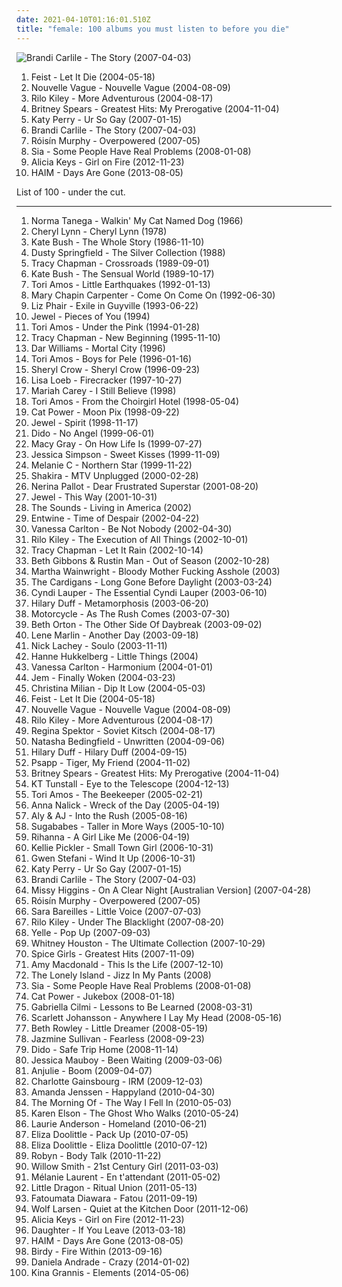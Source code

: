```yaml
---
date: 2021-04-10T01:16:01.510Z
title: "female: 100 albums you must listen to before you die"
---
```

![Brandi Carlile - The Story (2007-04-03)](http://coverartarchive.org/release/019438e9-9ab2-444f-b31a-cb87e48a372a/22983477967-500.jpg "Brandi Carlile - The Story (2007-04-03)")
<ol class="albums">
<li data-cover="https://img.discogs.com/eU2kHxppsdd5tQ2SLv80GIxVNz8=/fit-in/600x600/filters:strip_icc():format(jpeg):mode_rgb():quality(90)/discogs-images/R-1006592-1520070252-6057.jpeg.jpg" data-tags="female vocalists, indie" role="button">Feist - Let It Die (2004-05-18)</li>
<li data-cover="http://coverartarchive.org/release/bea245eb-a490-4f63-b9e9-c564bc42d514/15272031336-500.jpg" data-tags="bossa nova, french, covers" role="button">Nouvelle Vague - Nouvelle Vague (2004-08-09)</li>
<li data-cover="http://coverartarchive.org/release/abbd1cf9-8b31-4ecf-96ed-d97cb497c11a/19685352496-500.jpg" data-tags="indie" role="button">Rilo Kiley - More Adventurous (2004-08-17)</li>
<li data-cover="http://coverartarchive.org/release/27d2ccc7-c263-498b-9f05-ad6c511829b9/21658064503-500.jpg" data-tags="pop" role="button">Britney Spears - Greatest Hits: My Prerogative (2004-11-04)</li>
<li data-cover="https://img.discogs.com/VPZYWF2ksSiHJqfZgVaantZcQWw=/fit-in/600x570/filters:strip_icc():format(jpeg):mode_rgb():quality(90)/discogs-images/R-5182187-1386762667-5591.jpeg.jpg" data-tags="female vocalists" role="button">Katy Perry - Ur So Gay (2007-01-15)</li>
<li data-cover="http://coverartarchive.org/release/019438e9-9ab2-444f-b31a-cb87e48a372a/22983477967-500.jpg" data-tags="female vocalists, brandi carlile, singer-songwriter, start to finish albums" role="button">Brandi Carlile - The Story (2007-04-03)</li>
<li data-cover="https://img.discogs.com/95-LQC1Jx2GGoBq_Z7l1CAeHkrM=/fit-in/600x536/filters:strip_icc():format(jpeg):mode_rgb():quality(90)/discogs-images/R-1139242-1217870739.jpeg.jpg" data-tags="electronic, electropop, female vocalists" role="button">Róisín Murphy - Overpowered (2007-05)</li>
<li data-cover="http://coverartarchive.org/release/b5c33b49-39d8-4112-a195-3bf114decafb/28675957501-500.jpg" data-tags="chillout" role="button">Sia - Some People Have Real Problems (2008-01-08)</li>
<li data-cover="http://coverartarchive.org/release/7a032865-3754-4659-9f34-ec7ec48a95ea/17147368325-500.jpg" data-tags="soul" role="button">Alicia Keys - Girl on Fire (2012-11-23)</li>
<li data-cover="http://coverartarchive.org/release/bd851d19-d7dc-469a-9726-febb251a50f1/5165325162-500.jpg" data-tags="indie rock, female vocalists, indie pop, soft rock" role="button">HAIM - Days Are Gone (2013-08-05)</li>
</ol>
List of 100 - under the cut.
<!-- more -->

_________________

<ol class="albums">
<li data-cover="https://via.placeholder.com/450" data-tags="female, folk, acoustic, frau, folk - world and country, -1966-, new voice records" role="button">
Norma Tanega - Walkin' My Cat Named Dog (1966)
</li>
<li data-cover="http://coverartarchive.org/release/4d8da8fd-8ce3-4557-bc7e-b51db42c524f/9616743526-500.jpg" data-tags="disco, 70s, funk" role="button">
Cheryl Lynn - Cheryl Lynn (1978)
</li>
<li data-cover="http://coverartarchive.org/release/6b2f1520-ba05-4bed-987c-3cfdc58affba/3077059123-500.jpg" data-tags="female vocalists, kate bush" role="button">
Kate Bush - The Whole Story (1986-11-10)
</li>
<li data-cover="http://coverartarchive.org/release/95091e40-8397-44af-9498-0ecd719c4c64/22503116196-500.jpg" data-tags="oldies" role="button">
Dusty Springfield - The Silver Collection (1988)
</li>
<li data-cover="http://coverartarchive.org/release/dbab3550-2635-4f48-a459-8e29fcd48056/26741104951-500.jpg" data-tags="female vocalists, singer-songwriter, folk, acoustic" role="button">
Tracy Chapman - Crossroads (1989-09-01)
</li>
<li data-cover="http://coverartarchive.org/release/b9016aaf-ca71-304f-b5f1-d6384cf465f3/8364196064-500.jpg" data-tags="alternative, female vocalists" role="button">
Kate Bush - The Sensual World (1989-10-17)
</li>
<li data-cover="http://coverartarchive.org/release/66b1a283-08e3-4096-b4b6-38bb8cba30ab/6560076366-500.jpg" data-tags="alternative, piano, female vocalists, 90s" role="button">
Tori Amos - Little Earthquakes (1992-01-13)
</li>
<li data-cover="http://coverartarchive.org/release/bc3092e3-d095-4fcb-85a9-89cbef7c3c74/15352415252-500.jpg" data-tags="country" role="button">
Mary Chapin Carpenter - Come On Come On (1992-06-30)
</li>
<li data-cover="http://coverartarchive.org/release/2c89d898-e5f2-4685-a6b3-9431e69d149d/10672925625-500.jpg" data-tags="90s, indie rock" role="button">
Liz Phair - Exile in Guyville (1993-06-22)
</li>
<li data-cover="http://coverartarchive.org/release/8960b372-b713-4750-9d47-be18e7bd4b60/8865742439-500.jpg" data-tags="female vocalists, pop, folk, 90s, jewel" role="button">
Jewel - Pieces of You (1994)
</li>
<li data-cover="http://coverartarchive.org/release/716ab432-03be-3567-9d9f-1cbb4736e0dc/24215052902-500.jpg" data-tags="piano, alternative, 90s" role="button">
Tori Amos - Under the Pink (1994-01-28)
</li>
<li data-cover="http://coverartarchive.org/release/7bce126e-92a6-3e36-8777-baa8f2c296d3/8615407273-500.jpg" data-tags="folk" role="button">
Tracy Chapman - New Beginning (1995-11-10)
</li>
<li data-cover="http://coverartarchive.org/release/16b92612-7634-4053-8464-b1b0e18847f2/5641031475-500.jpg" data-tags="female" role="button">
Dar Williams - Mortal City (1996)
</li>
<li data-cover="http://coverartarchive.org/release/4cd43e6e-df96-3546-8343-870035e5eaf6/21952897279-500.jpg" data-tags="alternative, piano, female vocalists" role="button">
Tori Amos - Boys for Pele (1996-01-16)
</li>
<li data-cover="http://coverartarchive.org/release/b6ddf947-3515-4c8d-8143-04dfb60190b0/16619425615-500.jpg" data-tags="rock" role="button">
Sheryl Crow - Sheryl Crow (1996-09-23)
</li>
<li data-cover="http://coverartarchive.org/release/cd2699c3-5825-45fa-9133-facb02651524/14670573584-500.jpg" data-tags="female vocalists" role="button">
Lisa Loeb - Firecracker (1997-10-27)
</li>
<li data-cover="https://via.placeholder.com/450" data-tags="female, mariah carey, lovesongs, carey" role="button">
Mariah Carey - I Still Believe (1998)
</li>
<li data-cover="http://coverartarchive.org/release/2996ae5b-d50c-4278-bf43-9205d1d5f6b0/25001847121-500.jpg" data-tags="alternative, female vocalists, 90s" role="button">
Tori Amos - From the Choirgirl Hotel (1998-05-04)
</li>
<li data-cover="http://coverartarchive.org/release/5d58d210-a58c-4532-a2f5-54c6001a063d/12639050704-500.jpg" data-tags="90s, indie, mellow" role="button">
Cat Power - Moon Pix (1998-09-22)
</li>
<li data-cover="https://img.discogs.com/yddcCoFsO9U_SADeJAtvIt7ZHBI=/fit-in/503x376/filters:strip_icc():format(jpeg):mode_rgb():quality(90)/discogs-images/R-3445893-1330696514.jpeg.jpg" data-tags="pop, folk, jewel" role="button">
Jewel - Spirit (1998-11-17)
</li>
<li data-cover="http://coverartarchive.org/release/7a9b4a0c-0888-4889-804b-eae4f6a2d4b5/7948199430-500.jpg" data-tags="pop, dido, female vocalists" role="button">
Dido - No Angel (1999-06-01)
</li>
<li data-cover="http://coverartarchive.org/release/f7433ff5-35e6-48c2-8503-c2d046540d5d/21406735668-500.jpg" data-tags="soul" role="button">
Macy Gray - On How Life Is (1999-07-27)
</li>
<li data-cover="https://img.discogs.com/iDrGlUqSADpgvCT_f3lP7GRWcP4=/fit-in/600x947/filters:strip_icc():format(jpeg):mode_rgb():quality(90)/discogs-images/R-4605383-1572692196-7884.jpeg.jpg" data-tags="pop, screamo, penisbird" role="button">
Jessica Simpson - Sweet Kisses (1999-11-09)
</li>
<li data-cover="https://img.discogs.com/XZU-fmyZ470Ms5OfL1QcHEkKQXA=/fit-in/600x602/filters:strip_icc():format(jpeg):mode_rgb():quality(90)/discogs-images/R-813042-1390580200-4980.jpeg.jpg" data-tags="singer-songwriter, pop" role="button">
Melanie C - Northern Star (1999-11-22)
</li>
<li data-cover="http://coverartarchive.org/release/01a242ca-e319-3cf4-b3d4-97116e465f61/8716711551-500.jpg" data-tags="pop, latin, spanish, female vocalists, rock en espanol" role="button">
Shakira - MTV Unplugged (2000-02-28)
</li>
<li data-cover="https://img.discogs.com/4ht0rxs_jw_ar-d4kpid3x4IRjs=/fit-in/600x591/filters:strip_icc():format(jpeg):mode_rgb():quality(90)/discogs-images/R-1022385-1185056875.jpeg.jpg" data-tags="female vocalists" role="button">
Nerina Pallot - Dear Frustrated Superstar (2001-08-20)
</li>
<li data-cover="http://coverartarchive.org/release/d78f9d84-713b-3eda-9b17-182f8f996a41/17189059909-500.jpg" data-tags="pop, folk, singer-songwriter, jewel" role="button">
Jewel - This Way (2001-10-31)
</li>
<li data-cover="http://coverartarchive.org/release/1e8a5e99-021d-4737-9ddc-c8c1fec08fe0/3370038331-500.jpg" data-tags="indie rock, rock, swedish" role="button">
The Sounds - Living in America (2002)
</li>
<li data-cover="http://coverartarchive.org/release/e57ad832-ba32-433e-ad5d-5e4d1023e9c5/21776156498-500.jpg" data-tags="heavy metal, metal, finnish, gothic metal" role="button">
Entwine - Time of Despair (2002-04-22)
</li>
<li data-cover="https://img.discogs.com/dkhZXlvLTx_aGR7ZToz677n-kns=/fit-in/600x600/filters:strip_icc():format(jpeg):mode_rgb():quality(90)/discogs-images/R-369088-1210402893.jpeg.jpg" data-tags="pop" role="button">
Vanessa Carlton - Be Not Nobody (2002-04-30)
</li>
<li data-cover="http://coverartarchive.org/release/67ad4896-9942-4db8-947f-811fe7cafd99/23881737845-500.jpg" data-tags="indie rock" role="button">
Rilo Kiley - The Execution of All Things (2002-10-01)
</li>
<li data-cover="https://img.discogs.com/ZRK1koHh-1W6UwBHAYOY8Jd5ZdI=/fit-in/600x590/filters:strip_icc():format(jpeg):mode_rgb():quality(90)/discogs-images/R-2623830-1293787731.jpeg.jpg" data-tags="folk, female vocalists, soul" role="button">
Tracy Chapman - Let It Rain (2002-10-14)
</li>
<li data-cover="http://coverartarchive.org/release/d6dfec82-bdcc-4e05-9d8e-7666f9e74c0b/14023327941-500.jpg" data-tags="female vocalists, trip-hop" role="button">
Beth Gibbons & Rustin Man - Out of Season (2002-10-28)
</li>
<li data-cover="https://img.discogs.com/emXVclxpITLsojrHsGQjsxh9T2E=/fit-in/600x603/filters:strip_icc():format(jpeg):mode_rgb():quality(90)/discogs-images/R-903949-1574984478-5378.jpeg.jpg" data-tags="female, crazy, 00s, kirsty, soundtrack of my life, strong solo woman, naked covers, my mp3 albums" role="button">
Martha Wainwright - Bloody Mother Fucking Asshole (2003)
</li>
<li data-cover="http://coverartarchive.org/release/ac28d08e-aada-38e0-bdb3-7307618bcbe7/16232910297-500.jpg" data-tags="the cardigans, pop, rock, female vocalists" role="button">
The Cardigans - Long Gone Before Daylight (2003-03-24)
</li>
<li data-cover="http://coverartarchive.org/release/570b7d30-bf9e-4fe0-9b71-4c40545f2db5/5224988766-500.jpg" data-tags="female vocalists" role="button">
Cyndi Lauper - The Essential Cyndi Lauper (2003-06-10)
</li>
<li data-cover="http://coverartarchive.org/release/70871304-126b-4d9f-bca9-b53df88cddd0/17192534136-500.jpg" data-tags="pop, pop rock, hilary duff" role="button">
Hilary Duff - Metamorphosis (2003-06-20)
</li>
<li data-cover="https://img.discogs.com/DHKjXQJK-nZMGl86x90BioJ-KJU=/fit-in/314x313/filters:strip_icc():format(jpeg):mode_rgb():quality(90)/discogs-images/R-169504-1127089792.jpeg.jpg" data-tags="trance" role="button">
Motorcycle - As The Rush Comes (2003-07-30)
</li>
<li data-cover="http://coverartarchive.org/release/37fa11b6-d519-4f9a-9454-9bec8bdff66f/12054165106-500.jpg" data-tags="female vocalists, 00s" role="button">
Beth Orton - The Other Side Of Daybreak (2003-09-02)
</li>
<li data-cover="http://coverartarchive.org/release/6c293557-1a20-4cf6-80e8-5bb7d7ab4e55/16378712431-500.jpg" data-tags="pop, another day" role="button">
Lene Marlin - Another Day (2003-09-18)
</li>
<li data-cover="https://img.discogs.com/O5LxXdNho2lXDt3ioVMXVKH9aD8=/fit-in/600x589/filters:strip_icc():format(jpeg):mode_rgb():quality(90)/discogs-images/R-2598767-1476194806-3076.jpeg.jpg" data-tags="female, pop, soul, american, male vocalist, 00s, beat, bubblegum, boy" role="button">
Nick Lachey - Soulo (2003-11-11)
</li>
<li data-cover="http://coverartarchive.org/release/5839ebed-ffe9-43f9-99c4-a4288643c809/14824380200-500.jpg" data-tags="female vocalists" role="button">
Hanne Hukkelberg - Little Things (2004)
</li>
<li data-cover="http://coverartarchive.org/release/ab94f081-aff2-4b3b-ad08-0b410fd80654/11066105660-500.jpg" data-tags="pop, female vocalists, piano" role="button">
Vanessa Carlton - Harmonium (2004-01-01)
</li>
<li data-cover="http://coverartarchive.org/release/dfb9db5d-bb8c-4fcd-a256-96841b6d090a/7929248241-500.jpg" data-tags="pop, female vocalists" role="button">
Jem - Finally Woken (2004-03-23)
</li>
<li data-cover="http://coverartarchive.org/release/9e6a1a1d-613f-43cd-98a4-005f07b6b3bc/23228455307-500.jpg" data-tags="hip-hop" role="button">
Christina Milian - Dip It Low (2004-05-03)
</li>
<li data-cover="https://img.discogs.com/eU2kHxppsdd5tQ2SLv80GIxVNz8=/fit-in/600x600/filters:strip_icc():format(jpeg):mode_rgb():quality(90)/discogs-images/R-1006592-1520070252-6057.jpeg.jpg" data-tags="female vocalists, indie" role="button">
Feist - Let It Die (2004-05-18)
</li>
<li data-cover="http://coverartarchive.org/release/bea245eb-a490-4f63-b9e9-c564bc42d514/15272031336-500.jpg" data-tags="bossa nova, french, covers" role="button">
Nouvelle Vague - Nouvelle Vague (2004-08-09)
</li>
<li data-cover="http://coverartarchive.org/release/abbd1cf9-8b31-4ecf-96ed-d97cb497c11a/19685352496-500.jpg" data-tags="indie" role="button">
Rilo Kiley - More Adventurous (2004-08-17)
</li>
<li data-cover="http://coverartarchive.org/release/39af013c-fe41-413e-8909-066147967c57/16197647081-500.jpg" data-tags="singer-songwriter, female vocalists, anti-folk" role="button">
Regina Spektor - Soviet Kitsch (2004-08-17)
</li>
<li data-cover="https://img.discogs.com/qkvDofuDAKamlVevQ6NpGVxtJCY=/fit-in/600x599/filters:strip_icc():format(jpeg):mode_rgb():quality(90)/discogs-images/R-567304-1132414198.jpeg.jpg" data-tags="pop" role="button">
Natasha Bedingfield - Unwritten (2004-09-06)
</li>
<li data-cover="http://coverartarchive.org/release/e0440635-800b-4b22-80fd-551d4abbdce9/10253297780-500.jpg" data-tags="pop, pop rock" role="button">
Hilary Duff - Hilary Duff (2004-09-15)
</li>
<li data-cover="https://img.discogs.com/ALkAqutxqMHyzuVHatwK4xq-OhE=/fit-in/449x401/filters:strip_icc():format(jpeg):mode_rgb():quality(90)/discogs-images/R-345012-1162656985.jpeg.jpg" data-tags="indie, female, british, experimental, german, toytronic" role="button">
Psapp - Tiger, My Friend (2004-11-02)
</li>
<li data-cover="http://coverartarchive.org/release/27d2ccc7-c263-498b-9f05-ad6c511829b9/21658064503-500.jpg" data-tags="pop" role="button">
Britney Spears - Greatest Hits: My Prerogative (2004-11-04)
</li>
<li data-cover="https://img.discogs.com/uab3AD5Gc4ImQL_OSmNQqaSwO1Y=/fit-in/600x591/filters:strip_icc():format(jpeg):mode_rgb():quality(90)/discogs-images/R-664042-1478671475-7937.jpeg.jpg" data-tags="female vocalists" role="button">
KT Tunstall - Eye to the Telescope (2004-12-13)
</li>
<li data-cover="http://coverartarchive.org/release/ad7247da-24c2-4bd3-b17f-31077f50f693/2596514590-500.jpg" data-tags="alternative, female vocalists, singer-songwriter, piano" role="button">
Tori Amos - The Beekeeper (2005-02-21)
</li>
<li data-cover="http://coverartarchive.org/release/7faa7d28-907c-46e2-9553-de929c876de5/5408981197-500.jpg" data-tags="female vocalists" role="button">
Anna Nalick - Wreck of the Day (2005-04-19)
</li>
<li data-cover="http://coverartarchive.org/release/14acfbcf-3a1b-4dad-bf31-fae0525aeed2/22195854394-500.jpg" data-tags="pop, alternative, alternative rock" role="button">
Aly & AJ - Into the Rush (2005-08-16)
</li>
<li data-cover="https://img.discogs.com/zmvB4AIt9xAyyf0aizmrnIn0zvE=/fit-in/600x544/filters:strip_icc():format(jpeg):mode_rgb():quality(90)/discogs-images/R-2520207-1288515935.jpeg.jpg" data-tags="pop" role="button">
Sugababes - Taller in More Ways (2005-10-10)
</li>
<li data-cover="http://coverartarchive.org/release/c3f71ac7-d8e1-4e21-8fd8-2fcfd82e1d0f/14539810071-500.jpg" data-tags="pop, rnb, rihanna" role="button">
Rihanna - A Girl Like Me (2006-04-19)
</li>
<li data-cover="http://coverartarchive.org/release/b75d84c9-0c2a-4f3e-80e3-8c385efd63c0/25970432695-500.jpg" data-tags="country" role="button">
Kellie Pickler - Small Town Girl (2006-10-31)
</li>
<li data-cover="https://img.discogs.com/FRchm-ua0ulSBfFiF9xPb-ssIHY=/fit-in/600x603/filters:strip_icc():format(jpeg):mode_rgb():quality(90)/discogs-images/R-866191-1491226575-8701.jpeg.jpg" data-tags="pop, female vocal, gwen stefani" role="button">
Gwen Stefani - Wind It Up (2006-10-31)
</li>
<li data-cover="https://img.discogs.com/VPZYWF2ksSiHJqfZgVaantZcQWw=/fit-in/600x570/filters:strip_icc():format(jpeg):mode_rgb():quality(90)/discogs-images/R-5182187-1386762667-5591.jpeg.jpg" data-tags="female vocalists" role="button">
Katy Perry - Ur So Gay (2007-01-15)
</li>
<li data-cover="http://coverartarchive.org/release/019438e9-9ab2-444f-b31a-cb87e48a372a/22983477967-500.jpg" data-tags="female vocalists, brandi carlile, singer-songwriter, start to finish albums" role="button">
Brandi Carlile - The Story (2007-04-03)
</li>
<li data-cover="http://coverartarchive.org/release/6b751266-4d87-4f77-b0d1-e24c972da67b/17355678634-500.jpg" data-tags="female vocalists, missy" role="button">
Missy Higgins - On A Clear Night [Australian Version] (2007-04-28)
</li>
<li data-cover="https://img.discogs.com/95-LQC1Jx2GGoBq_Z7l1CAeHkrM=/fit-in/600x536/filters:strip_icc():format(jpeg):mode_rgb():quality(90)/discogs-images/R-1139242-1217870739.jpeg.jpg" data-tags="electronic, electropop, female vocalists" role="button">
Róisín Murphy - Overpowered (2007-05)
</li>
<li data-cover="http://coverartarchive.org/release/bb65a0e6-41c3-42dc-be56-1e2064eb1b2f/13725245197-500.jpg" data-tags="pop" role="button">
Sara Bareilles - Little Voice (2007-07-03)
</li>
<li data-cover="https://img.discogs.com/bl4vspegq3dbuH24SEtRmJQhnEM=/fit-in/600x579/filters:strip_icc():format(jpeg):mode_rgb():quality(90)/discogs-images/R-1853857-1296769804.jpeg.jpg" data-tags="indie pop" role="button">
Rilo Kiley - Under The Blacklight (2007-08-20)
</li>
<li data-cover="http://coverartarchive.org/release/114af478-2f11-4832-8db2-f52b04ec90e1/6440753475-500.jpg" data-tags="french" role="button">
Yelle - Pop Up (2007-09-03)
</li>
<li data-cover="http://coverartarchive.org/release/210d9721-f4a0-4d42-b1ae-fe730247bc4e/9734655698-500.jpg" data-tags="pop, soul" role="button">
Whitney Houston - The Ultimate Collection (2007-10-29)
</li>
<li data-cover="https://img.discogs.com/K3-FiQw9ClJl6OpfaRahc6UisAY=/fit-in/600x600/filters:strip_icc():format(jpeg):mode_rgb():quality(90)/discogs-images/R-2158915-1267188271.jpeg.jpg" data-tags="pop" role="button">
Spice Girls - Greatest Hits (2007-11-09)
</li>
<li data-cover="http://coverartarchive.org/release/4846826f-c71e-4172-9229-4e1ff7d3e033/2338491060-500.jpg" data-tags="female vocalists, pop" role="button">
Amy Macdonald - This Is the Life (2007-12-10)
</li>
<li data-cover="https://img.discogs.com/VpJJpiVC1XHKuGTa6NUXkQ4VYrs=/fit-in/500x500/filters:strip_icc():format(jpeg):mode_rgb():quality(90)/discogs-images/R-1756424-1241347657.jpeg.jpg" data-tags="metal, female, rock, punk, dirty south, christian rock, hate, piece of shit, evil, hoe, rap metal, sucks, brutal death metal, no, shut up, shut the fuck up, loser, ponyrape, really really bad, gross, crap crap crap, total shit, douche, fuck you, tubgirl, i hate you, wristslitters, die, officially shallow, mallcore, murderer, fuck off, overrated crap, uncomfortable, fagcore, idiots, homophobe, dead dead dead, crimes against humanity, avoid, faggotcore, bitch cannot write her own music, whorecore, homophobic, mtv cocksuckers, ho, dirty bitch, dirty whore, little bitch, music for fags like realmonster, pure garbage, shit music, brains are between her legs not on her shoulders, pop slut, whore untalented, wigger, utter shit, fucking terrible, a placebo for coronary heart disease, black folk call them the devils, nambla approved, christopher walken eating escargot, reports of statutory rape are on the rise because of you, satirised by rowan atkinson at my barbecue luncheon, september 11 just wasnt enough for these people, not hip-hop, your music has been shredded for bedding, talentless hack, dumbass, psy-emo, sterile, get crunk, pedophile" role="button">
The Lonely Island - Jizz In My Pants (2008)
</li>
<li data-cover="http://coverartarchive.org/release/b5c33b49-39d8-4112-a195-3bf114decafb/28675957501-500.jpg" data-tags="chillout" role="button">
Sia - Some People Have Real Problems (2008-01-08)
</li>
<li data-cover="http://coverartarchive.org/release/472ab586-be69-4bdb-8f90-af1d25e754a6/22781705669-500.jpg" data-tags="female vocalists, covers, jazz, cover" role="button">
Cat Power - Jukebox (2008-01-18)
</li>
<li data-cover="http://coverartarchive.org/release/75844a1c-9bbc-4781-8186-c4756f09c7ae/27481442661-500.jpg" data-tags="pop, gabriella cilmi" role="button">
Gabriella Cilmi - Lessons to Be Learned (2008-03-31)
</li>
<li data-cover="http://coverartarchive.org/release/8cf43ee9-65c3-407e-863d-cdb7b8bbad39/28864635475-500.jpg" data-tags="tom waits, alternative, cover" role="button">
Scarlett Johansson - Anywhere I Lay My Head (2008-05-16)
</li>
<li data-cover="https://img.discogs.com/JXPYzu8zebcseCEEWcJkyKhHu44=/fit-in/500x500/filters:strip_icc():format(jpeg):mode_rgb():quality(90)/discogs-images/R-1345661-1211476622.jpeg.jpg" data-tags="vocal, female, jazz, female vocalists, blues, jazz female vocalist, b rowley" role="button">
Beth Rowley - Little Dreamer (2008-05-19)
</li>
<li data-cover="http://coverartarchive.org/release/3192c4f0-6099-4aa2-8008-09da81da0467/22600473176-500.jpg" data-tags="rnb, soul, female vocalists" role="button">
Jazmine Sullivan - Fearless (2008-09-23)
</li>
<li data-cover="http://coverartarchive.org/release/1368316c-54b8-4fbc-9a38-a01469c42b64/4116426339-500.jpg" data-tags="pop" role="button">
Dido - Safe Trip Home (2008-11-14)
</li>
<li data-cover="https://img.discogs.com/O0WD3ekeZtIODoSmnfQ7g7i4-O0=/fit-in/600x600/filters:strip_icc():format(jpeg):mode_rgb():quality(90)/discogs-images/R-1733477-1282996272.jpeg.jpg" data-tags="female, soul, uk, female vocalist, 00s, all the best, vile, idol, favoritas, my favorite music, my travel 29, jessica mauboy, love muzik, austrailion, austrailion idol" role="button">
Jessica Mauboy - Been Waiting (2009-03-06)
</li>
<li data-cover="https://img.discogs.com/af4c2e005992d384ff53b7d41d019030a6f520d0/images/spacer.gif" data-tags="chillout, trip-hop, female, jazz, pop, chill, experimental, female vocalists, fusion, trip hop, relaxing, female vocals, female vocalist, relax, boom, female vocalsits" role="button">
Anjulie - Boom (2009-04-07)
</li>
<li data-cover="http://coverartarchive.org/release/851dc621-7b40-32d7-8fa3-9cd10718cfb7/2029543954-500.jpg" data-tags="indie, alternative, 00s" role="button">
Charlotte Gainsbourg - IRM (2009-12-03)
</li>
<li data-cover="https://img.discogs.com/HkebpGdFZnYhGEobY3j3sWs8lE4=/fit-in/500x500/filters:strip_icc():format(jpeg):mode_rgb():quality(90)/discogs-images/R-2336448-1277852804.jpeg.jpg" data-tags="pop, swedish" role="button">
Amanda Jenssen - Happyland (2010-04-30)
</li>
<li data-cover="https://img.discogs.com/_dr1FeuRw30I8t373dbS_BX7Ap4=/fit-in/600x602/filters:strip_icc():format(jpeg):mode_rgb():quality(90)/discogs-images/R-5928304-1471216503-2231.jpeg.jpg" data-tags="indie, female, pop, rock, pop rock, guitar, john mayer, onerepublic, the fray" role="button">
The Morning Of - The Way I Fell In (2010-05-03)
</li>
<li data-cover="http://coverartarchive.org/release/a487484a-7cb9-481b-b2c3-eef160de32b7/25696440606-500.jpg" data-tags="female, 2010s, xl recordings, 2010 releases, alben, black background album covers, vintage album covers, collage album covers, fantasy album covers, moon album covers" role="button">
Karen Elson - The Ghost Who Walks (2010-05-24)
</li>
<li data-cover="http://coverartarchive.org/release/8d54cf8f-850e-44a0-a7c3-d9b145dad4d3/2425106739-500.jpg" data-tags="classical, vocal, female, experimental, usa, avant-garde, art rock, poetic, 10s, june, evocative, enchanting, essential, female singer songwriter, gammarec, robertitus global, seminal work, freepurp1e, rocky ram, radiomm, 22nd" role="button">
Laurie Anderson - Homeland (2010-06-21)
</li>
<li data-cover="https://via.placeholder.com/450" data-tags="female, lala, new school" role="button">
Eliza Doolittle - Pack Up (2010-07-05)
</li>
<li data-cover="https://img.discogs.com/N3ib9u9vfh-rdCyLQKey0vaiaYE=/fit-in/539x533/filters:strip_icc():format(jpeg):mode_rgb():quality(90)/discogs-images/R-2523078-1309359771.jpeg.jpg" data-tags="pop" role="button">
Eliza Doolittle - Eliza Doolittle (2010-07-12)
</li>
<li data-cover="https://img.discogs.com/cMSILn-O_QjEyYQ4HoieDtBeU3U=/fit-in/600x600/filters:strip_icc():format(jpeg):mode_rgb():quality(90)/discogs-images/R-2566810-1415847143-3769.jpeg.jpg" data-tags="electronic, pop, electropop, dance-pop" role="button">
Robyn - Body Talk (2010-11-22)
</li>
<li data-cover="http://coverartarchive.org/release/a63484c0-7f7c-41c8-9f9d-64b1aaebea26/17946332248-500.jpg" data-tags="willow smith" role="button">
Willow Smith - 21st Century Girl (2011-03-03)
</li>
<li data-cover="http://coverartarchive.org/release/e2aa508e-dc3f-4213-8f61-2773536db7e4/23565453379-500.jpg" data-tags="female vocalists" role="button">
Mélanie Laurent - En t'attendant (2011-05-02)
</li>
<li data-cover="https://img.discogs.com/SmWzFHMp4iRkXEpAx0Oc-PKF90I=/fit-in/450x453/filters:strip_icc():format(jpeg):mode_rgb():quality(90)/discogs-images/R-3033588-1312713162.jpeg.jpg" data-tags="trip-hop" role="button">
Little Dragon - Ritual Union (2011-05-13)
</li>
<li data-cover="http://coverartarchive.org/release/0c10bdf4-5c7c-4d36-89e4-8e00d8c1d95b/12472896155-500.jpg" data-tags="indie, female, male, alternative, folk, singer-songwriter, fantastic, girls, day, pretty, recommended, game, sometimes, inspirational, vocalists, pleasant, afrique, visual, women, lost, what, leaf, woman, single, girl, pleasing, something, afterlife, babe, verbal, ladies, when, where, satisfaction, richard, myself, you, else, thoughts, bananas, darlings, somewhere, bats, true, variable, awareness, miscellaneous, every, tasty, proper, the, alt, rich, can, shady, planet, only, one, swag, lady" role="button">
Fatoumata Diawara - Fatou (2011-09-19)
</li>
<li data-cover="http://coverartarchive.org/release/78ded821-e96f-47e0-8668-7087237b498d/4953387139-500.jpg" data-tags="female, folk, if i be wrong, kitchen door, quiet at the kitchen door, wolf larsen" role="button">
Wolf Larsen - Quiet at the Kitchen Door (2011-12-06)
</li>
<li data-cover="http://coverartarchive.org/release/7a032865-3754-4659-9f34-ec7ec48a95ea/17147368325-500.jpg" data-tags="soul" role="button">
Alicia Keys - Girl on Fire (2012-11-23)
</li>
<li data-cover="http://coverartarchive.org/release/60876924-57d9-4781-8dd7-d757fcd995ac/3612258873-500.jpg" data-tags="indie" role="button">
Daughter - If You Leave (2013-03-18)
</li>
<li data-cover="http://coverartarchive.org/release/bd851d19-d7dc-469a-9726-febb251a50f1/5165325162-500.jpg" data-tags="indie rock, female vocalists, indie pop, soft rock" role="button">
HAIM - Days Are Gone (2013-08-05)
</li>
<li data-cover="http://coverartarchive.org/release/90e8a7b0-c5db-4c69-9414-382ffd198cf3/11258587448-500.jpg" data-tags="indie, british, folk" role="button">
Birdy - Fire Within (2013-09-16)
</li>
<li data-cover="http://coverartarchive.org/release/02df846f-fb15-4fbb-ae10-379f5fce8ab7/10519596419-500.jpg" data-tags="indie, female, alternative, folk, female vocalists, singer-songwriter, fantastic, girls, pretty, the ladies that should sit on my sofa or somewhere else in my flat because they are darlings and oh so lovely, pleasant, visual, women, lost, woman, girl, pleasing, babe, ladies, richard, thoughts, bananas, bats, variable, miscellaneous, tasty, proper, alt, rich, shady, girls girls girls, swag, lady, tactile, filtered, melt, feminine, grady, zap, partial, dick, improper, xian, moist, specific, extremities, tingle, missionary, shady grady, non-verbal, finely tailored, impure thoughts, you might, a fashionable likeness of cylindrical awareness, finis, deek, kolob, swaggy, you can, boneriffic, dake-bonoist, planet kolob, deek deek, deek deek deek, dake, finis dake, ploppy, mime of charisma, dake-bonoism, female lady, female woman lady, lady female, lady woman, hie to kolob, filtered extremities, filtered extremity, hotter than should be allowed for human beings, this is something you can listen to, beneficial, missionaries, sometimes auditory, miscellaneous specificity, this is beneficial, jibby, generalities, specific generalities, specificity, generality, optional yet recommended, a game of myself, unclean thoughts, this is something you can look at, girl girls girls, the one and only true verbal plenary inspirational spirit guide toward copacetic satisfaction" role="button">
Daniela Andrade - Crazy (2014-01-02)
</li>
<li data-cover="http://coverartarchive.org/release/e365fd2c-c7fd-4097-9469-d2197dd7ec66/26537429250-500.jpg" data-tags="indie, female, pop, alternative, folk, female vocalists, singer-songwriter, girls, pretty, the ladies that should sit on my sofa or somewhere else in my flat because they are darlings and oh so lovely, visual, sweet, lost, woman, girl, babe, richard, thoughts, bananas, bats, variable, miscellaneous, tasty, proper, alt, rich, shady, girls girls girls, swag, lady, tactile, filtered, grady, zap, partial, dick, improper, xian, specific, extremities, missionary, shady grady, non-verbal, finely tailored, impure thoughts, you might, a fashionable likeness of cylindrical awareness, finis, deek, kolob, swaggy, you can, boneriffic, dake-bonoist, planet kolob, deek deek, deek deek deek, dake, finis dake, ploppy, mime of charisma, dake-bonoism, female lady, female woman lady, lady female, lady woman, hie to kolob, filtered extremities, filtered extremity, hotter than should be allowed for human beings, this is something you can listen to, beneficial, missionaries, sometimes auditory, miscellaneous specificity, this is beneficial, jibby, generalities, specific generalities, specificity, generality, optional yet recommended, a game of myself, unclean thoughts, this is something you can look at, girl girls girls, the one and only true verbal plenary inspirational spirit guide toward copacetic satisfaction, finis jennings dake, sexier than should be allowed for human beings" role="button">
Kina Grannis - Elements (2014-05-06)
</li>
</ol>